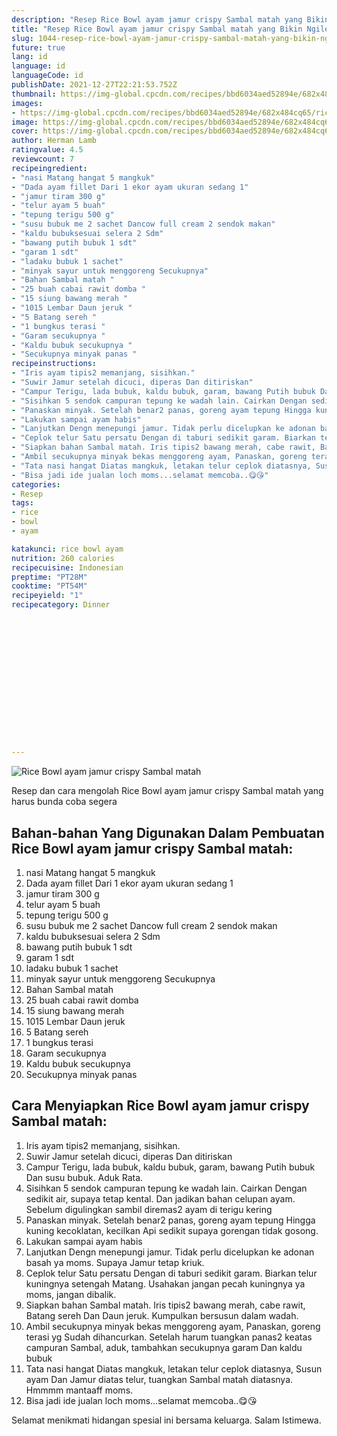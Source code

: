```yaml
---
description: "Resep Rice Bowl ayam jamur crispy Sambal matah yang Bikin Ngiler"
title: "Resep Rice Bowl ayam jamur crispy Sambal matah yang Bikin Ngiler"
slug: 1044-resep-rice-bowl-ayam-jamur-crispy-sambal-matah-yang-bikin-ngiler
future: true
lang: id
language: id
languageCode: id
publishDate: 2021-12-27T22:21:53.752Z 
thumbnail: https://img-global.cpcdn.com/recipes/bbd6034aed52894e/682x484cq65/rice-bowl-ayam-jamur-crispy-sambal-matah-foto-resep-utama.png
images:
- https://img-global.cpcdn.com/recipes/bbd6034aed52894e/682x484cq65/rice-bowl-ayam-jamur-crispy-sambal-matah-foto-resep-utama.png
image: https://img-global.cpcdn.com/recipes/bbd6034aed52894e/682x484cq65/rice-bowl-ayam-jamur-crispy-sambal-matah-foto-resep-utama.png
cover: https://img-global.cpcdn.com/recipes/bbd6034aed52894e/682x484cq65/rice-bowl-ayam-jamur-crispy-sambal-matah-foto-resep-utama.png
author: Herman Lamb
ratingvalue: 4.5
reviewcount: 7
recipeingredient:
- "nasi Matang hangat 5 mangkuk"
- "Dada ayam fillet Dari 1 ekor ayam ukuran sedang 1"
- "jamur tiram 300 g"
- "telur ayam 5 buah"
- "tepung terigu 500 g"
- "susu bubuk me 2 sachet Dancow full cream 2 sendok makan"
- "kaldu bubuksesuai selera 2 Sdm"
- "bawang putih bubuk 1 sdt"
- "garam 1 sdt"
- "ladaku bubuk 1 sachet"
- "minyak sayur untuk menggoreng Secukupnya"
- "Bahan Sambal matah "
- "25 buah cabai rawit domba "
- "15 siung bawang merah "
- "1015 Lembar Daun jeruk "
- "5 Batang sereh "
- "1 bungkus terasi "
- "Garam secukupnya "
- "Kaldu bubuk secukupnya "
- "Secukupnya minyak panas "
recipeinstructions:
- "Iris ayam tipis2 memanjang, sisihkan."
- "Suwir Jamur setelah dicuci, diperas Dan ditiriskan"
- "Campur Terigu, lada bubuk, kaldu bubuk, garam, bawang Putih bubuk Dan susu bubuk. Aduk Rata."
- "Sisihkan 5 sendok campuran tepung ke wadah lain. Cairkan Dengan sedikit air, supaya tetap kental. Dan jadikan bahan celupan ayam. Sebelum digulingkan sambil diremas2 ayam di terigu kering"
- "Panaskan minyak. Setelah benar2 panas, goreng ayam tepung Hingga kuning kecoklatan, kecilkan Api sedikit supaya gorengan tidak gosong."
- "Lakukan sampai ayam habis"
- "Lanjutkan Dengn menepungi jamur. Tidak perlu dicelupkan ke adonan basah ya moms. Supaya Jamur tetap kriuk."
- "Ceplok telur Satu persatu Dengan di taburi sedikit garam. Biarkan telur kuningnya setengah Matang. Usahakan jangan pecah kuningnya ya moms, jangan dibalik."
- "Siapkan bahan Sambal matah. Iris tipis2 bawang merah, cabe rawit, Batang sereh Dan Daun jeruk. Kumpulkan bersusun dalam wadah."
- "Ambil secukupnya minyak bekas menggoreng ayam, Panaskan, goreng terasi yg Sudah dihancurkan. Setelah harum tuangkan panas2 keatas campuran Sambal, aduk, tambahkan secukupnya garam Dan kaldu bubuk"
- "Tata nasi hangat Diatas mangkuk, letakan telur ceplok diatasnya, Susun ayam Dan Jamur diatas telur, tuangkan Sambal matah diatasnya. Hmmmm mantaaff moms."
- "Bisa jadi ide jualan loch moms...selamat memcoba..😋😘"
categories:
- Resep
tags:
- rice
- bowl
- ayam

katakunci: rice bowl ayam 
nutrition: 260 calories
recipecuisine: Indonesian
preptime: "PT28M"
cooktime: "PT54M"
recipeyield: "1"
recipecategory: Dinner


     
    
    
    
    
    
    
    
    
    
    
      
    
---
```



![Rice Bowl ayam jamur crispy Sambal matah](https://img-global.cpcdn.com/recipes/bbd6034aed52894e/682x484cq65/rice-bowl-ayam-jamur-crispy-sambal-matah-foto-resep-utama.png)

Resep dan cara mengolah  Rice Bowl ayam jamur crispy Sambal matah yang harus bunda coba segera

<!--inarticleads1-->

## Bahan-bahan Yang Digunakan Dalam Pembuatan Rice Bowl ayam jamur crispy Sambal matah:

1. nasi Matang hangat 5 mangkuk
1. Dada ayam fillet Dari 1 ekor ayam ukuran sedang 1
1. jamur tiram 300 g
1. telur ayam 5 buah
1. tepung terigu 500 g
1. susu bubuk me 2 sachet Dancow full cream 2 sendok makan
1. kaldu bubuksesuai selera 2 Sdm
1. bawang putih bubuk 1 sdt
1. garam 1 sdt
1. ladaku bubuk 1 sachet
1. minyak sayur untuk menggoreng Secukupnya
1. Bahan Sambal matah 
1. 25 buah cabai rawit domba 
1. 15 siung bawang merah 
1. 1015 Lembar Daun jeruk 
1. 5 Batang sereh 
1. 1 bungkus terasi 
1. Garam secukupnya 
1. Kaldu bubuk secukupnya 
1. Secukupnya minyak panas 



<!--inarticleads2-->

## Cara Menyiapkan Rice Bowl ayam jamur crispy Sambal matah:

1. Iris ayam tipis2 memanjang, sisihkan.
1. Suwir Jamur setelah dicuci, diperas Dan ditiriskan
1. Campur Terigu, lada bubuk, kaldu bubuk, garam, bawang Putih bubuk Dan susu bubuk. Aduk Rata.
1. Sisihkan 5 sendok campuran tepung ke wadah lain. Cairkan Dengan sedikit air, supaya tetap kental. Dan jadikan bahan celupan ayam. Sebelum digulingkan sambil diremas2 ayam di terigu kering
1. Panaskan minyak. Setelah benar2 panas, goreng ayam tepung Hingga kuning kecoklatan, kecilkan Api sedikit supaya gorengan tidak gosong.
1. Lakukan sampai ayam habis
1. Lanjutkan Dengn menepungi jamur. Tidak perlu dicelupkan ke adonan basah ya moms. Supaya Jamur tetap kriuk.
1. Ceplok telur Satu persatu Dengan di taburi sedikit garam. Biarkan telur kuningnya setengah Matang. Usahakan jangan pecah kuningnya ya moms, jangan dibalik.
1. Siapkan bahan Sambal matah. Iris tipis2 bawang merah, cabe rawit, Batang sereh Dan Daun jeruk. Kumpulkan bersusun dalam wadah.
1. Ambil secukupnya minyak bekas menggoreng ayam, Panaskan, goreng terasi yg Sudah dihancurkan. Setelah harum tuangkan panas2 keatas campuran Sambal, aduk, tambahkan secukupnya garam Dan kaldu bubuk
1. Tata nasi hangat Diatas mangkuk, letakan telur ceplok diatasnya, Susun ayam Dan Jamur diatas telur, tuangkan Sambal matah diatasnya. Hmmmm mantaaff moms.
1. Bisa jadi ide jualan loch moms...selamat memcoba..😋😘




Selamat menikmati hidangan spesial ini bersama keluarga. Salam Istimewa.
